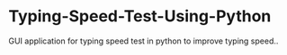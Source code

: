 # Typing-Speed-Test-Using-Python
GUI application for typing speed test in python to improve typing speed..
